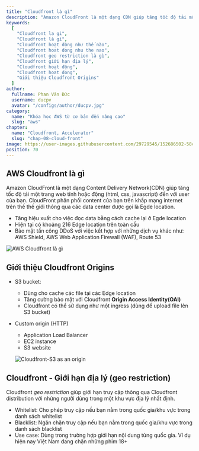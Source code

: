 ```yaml
---
title: "Cloudfront là gì"
description: "Amazon CloudFront là một dạng CDN giúp tăng tốc độ tải một trang web tĩnh hoặc động đến với user của bạn. CloudFront phân phối content của bạn trên khắp mạng internet trên thế thế giới thông qua các data center được gọi là Egde location."
keywords:
  [
    "Cloudfront la gi",
    "Cloudfront là gì",
    "Cloudfront hoạt động như thế nào",
    "Cloudfront hoat dong nhu the nao",
    "Cloudfront geo restriction là gì",
    "Cloudfront giới hạn địa lý",
    "Cloudfront hoạt động",
    "Cloudfront hoat dong",
    "Giới thiệu Cloudfront Origins"
  ]
author:
  fullname: Phan Văn Đức
  username: ducpv
  avatar: "/configs/author/ducpv.jpg"
category:
  name: "Khóa học AWS từ cơ bản đến nâng cao"
  slug: "aws"
chapter:
  name: "Cloudfront, Accelerator"
  slug: "chap-08-cloud-front"
image: https://user-images.githubusercontent.com/29729545/152686502-58ce75ad-3018-4eac-842a-bb039aea1c66.png
position: 70
---
```


## AWS Cloudfront là gì

Amazon CloudFront là một dạng Content Delivery Network(CDN) giúp tăng tốc độ tải một trang web tĩnh hoặc động (html, css, javascript) đến với user của bạn. CloudFront phân phối content của bạn trên khắp mạng internet trên thế thế giới thông qua các data center được gọi là Egde location.

- Tăng hiệu xuất cho việc đọc data bằng cách cache lại ở Egde location
- Hiện tại có khoảng 216 Edge location trên toàn cầu
- Bảo mật tấn công DDoS với việc kết hợp với những dịch vụ khác như: AWS Shield, AWS Web Application Firewall (WAF), Route 53

![AWS Cloudfront là gì](https://images.viblo.asia/b039a4e3-ce07-4dda-8896-2220fdfcf2f0.png)

## Giới thiệu Cloudfront Origins

- S3 bucket:
  - Dùng cho cache các file tại các Edge location
  - Tăng cường bảo mật với Cloudfront **Origin Access Identity(OAI)**
  - Cloudfront có thể sử dụng như một ingress (dùng để upload file lên S3 bucket)
- Custom origin (HTTP)
  - Application Load Balancer
  - EC2 instance
  - S3 website 
  
  ![Cloudfront-S3 as an origin](https://user-images.githubusercontent.com/29729545/152686502-58ce75ad-3018-4eac-842a-bb039aea1c66.png)

## Cloudfront - Giới hạn địa lý (geo restriction)

Cloudfront _geo restriction_ giúp giới hạn truy cập thông qua Cloudfront distribution với nhứng người dùng trong một khu vực địa lý nhất định.

- Whitelist: Cho phép truy cập nếu bạn nằm trong quốc gia/khu vực trong danh sách whitelist
- Blacklist: Ngăn chặn truy cập nếu bạn nằm trong quốc gia/khu vực trong danh sách blacklist
- Use case: Dùng trong trường hợp giới hạn nội dung từng quốc gia. Ví dụ hiện nay Việt Nam đang chặn những phim 18+
